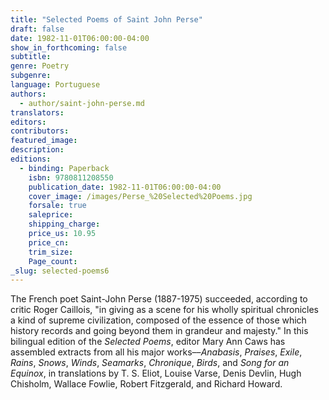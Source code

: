 ```yaml
---
title: "Selected Poems of Saint John Perse"
draft: false
date: 1982-11-01T06:00:00-04:00
show_in_forthcoming: false
subtitle:
genre: Poetry
subgenre:
language: Portuguese
authors:
  - author/saint-john-perse.md
translators:
editors:
contributors:
featured_image:
description:
editions:
  - binding: Paperback
    isbn: 9780811208550
    publication_date: 1982-11-01T06:00:00-04:00
    cover_image: /images/Perse_%20Selected%20Poems.jpg
    forsale: true
    saleprice:
    shipping_charge:
    price_us: 10.95
    price_cn:
    trim_size:
    Page_count:
_slug: selected-poems6
---
```


The French poet Saint-John Perse (1887-1975) succeeded, according to critic Roger Caillois, "in giving as a scene for his wholly spiritual chronicles a kind of supreme civilization, composed of the essence of those which history records and going beyond them in grandeur and majesty." In this bilingual edition of the _Selected Poems_, editor Mary Ann Caws has assembled extracts from all his major works––_Anabasis_, _Praises_, _Exile_, _Rains_, _Snows_, _Winds_, _Seamarks_, _Chronique_, _Birds_, and _Song for an Equinox_, in translations by T. S. Eliot, Louise Varse, Denis Devlin, Hugh Chisholm, Wallace Fowlie, Robert Fitzgerald, and Richard Howard.


